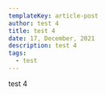 ```yaml
---
templateKey: article-post
author: test 4
title: test 4
date: 17, December, 2021
description: test 4
tags:
  - test
---
```

test 4